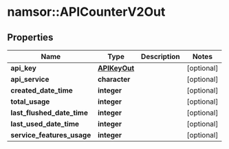# namsor::APICounterV2Out

## Properties
Name | Type | Description | Notes
------------ | ------------- | ------------- | -------------
**api_key** | [**APIKeyOut**](APIKeyOut.md) |  | [optional] 
**api_service** | **character** |  | [optional] 
**created_date_time** | **integer** |  | [optional] 
**total_usage** | **integer** |  | [optional] 
**last_flushed_date_time** | **integer** |  | [optional] 
**last_used_date_time** | **integer** |  | [optional] 
**service_features_usage** | **integer** |  | [optional] 


